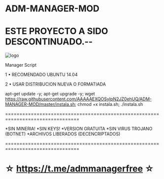 ﻿# ADM-MANAGER-MOD

# ESTE PROYECTO A SIDO DESCONTINUADO.--

![logo](https://raw.githubusercontent.com/AAAAAEXQOSyIpN2JZ0ehUQ/ADM-MANAGER-MOD/master/ADM_MANAGER_MOD.jpg)

Manager Script

1 • RECOMENDADO UBUNTU 14.04

2 • USAR DISTRIBUCION NUEVA O FORMATIADA

apt-get update -y; apt-get upgrade -y; wget https://raw.githubusercontent.com/AAAAAEXQOSyIpN2JZ0ehUQ/ADM-MANAGER-MOD/master/instala.sh; chmod +x instala.sh; ./instala.sh

================================================================================

*SIN MINERIA! *SIN KEYS! *VERSION GRATUITA *SIN VIRUS TROJANO (BOTNET) *ARCHIVOS LIBERADOS (DECENCRIPTADOS)

================================================================================

☆ https://t.me/admmanagerfree ☆
=================================================